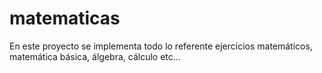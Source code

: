 # matematicas
En este proyecto se implementa todo lo referente ejercicios matemáticos, matemática básica, álgebra, cálculo etc...
